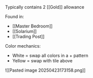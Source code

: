 
Typically contains 2 [[Gold]] allowance

Found in:
- [[Master Bedroom]]
- [[Solarium]]
- [[Trading Post]]

Color mechanics:
- White = swap all colors in a + pattern
- Yellow = swap with tile above

![[Pasted image 20250423173158.png]]